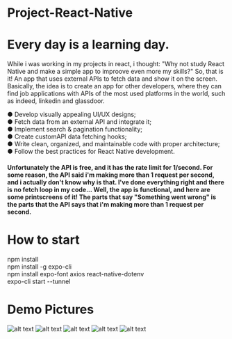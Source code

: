 # Project-React-Native

# Every day is a learning day.

While i was working in my projects in react, i thought: "Why not study React Native and make a simple app to improove even more my skills?"
So, that is it! An app that uses external APIs to fetch data and show it on the screen. Basically, the idea is to create an app for other developers, where they can find job applications with APIs of the most used platforms in the world, such as indeed, linkedin and glassdoor.

● Develop visually appealing UI/UX designs;<br />
● Fetch data from an external API and integrate it;<br />
● Implement search & pagination functionality;<br />
● Create customAPI data fetching hooks;<br />
● Write clean, organized, and maintainable code with proper architecture;<br />
● Follow the best practices for React Native development.<br />


#### Unfortunately the API is free, and it has the rate limit for 1/second. For some reason, the API said i'm making more than 1 request per second, and i actually don't know why is that. I've done everything right and there is no fetch loop in my code... Well, the app is functional, and here are some printscreens of it! The parts that say "Something went wrong" is the parts that the API says that i'm making more than 1 request per second.


# How to start

npm install<br />
npm install -g expo-cli<br />
npm install expo-font axios react-native-dotenv<br />
expo-cli start --tunnel<br />

# Demo Pictures

![alt text](./demoPictures/pic1.jpeg)
![alt text](./demoPictures/pic2.jpg)
![alt text](./demoPictures/pic3.jpeg)
![alt text](./demoPictures/pic4.jpg)
![alt text](./demoPictures/pic5.jpeg)
